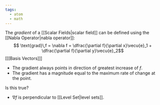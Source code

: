 ```yaml
---
tags:
  - atom
  - math
---
```

The *gradient* of a [[Scalar Fields|scalar field]] can be defined using the [[Nabla Operator|nabla operator]]:
$$ \text{grad}\,f = \nabla f = \dfrac{\partial f}{\partial x}\vecu{e}_1 + \dfrac{\partial f}{\partial y}\vecu{e}_2$$
\[[[Basis Vectors]]\]

- The gradient always points in direction of greatest increase of $f$.
- The gradient has a magnitude equal to the maximum rate of change at the point.

Is this true?
- $\nabla f$ is perpendicular to [[Level Set|level sets]].
